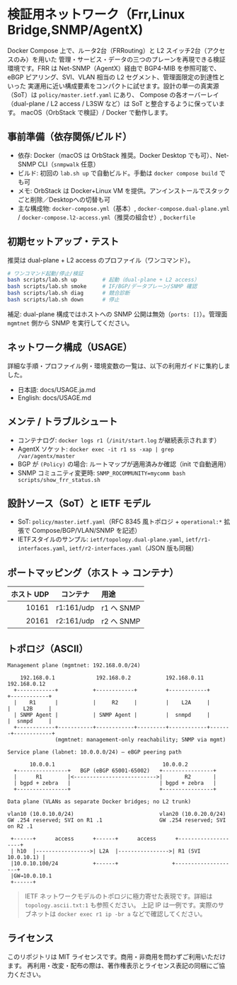 # 検証用ネットワーク（Frr,Linux Bridge,SNMP/AgentX)

Docker Compose 上で、ルータ2台（FRRouting）と L2 スイッチ2台（アクセスのみ）を用いた
管理・サービス・データの三つのプレーンを再現できる検証環境です。FRR は Net-SNMP（AgentX）経由で
BGP4-MIB を参照可能で、eBGP ピアリング、SVI、VLAN 相当の L2 セグメント、管理面限定の到達性といった
実運用に近い構成要素をコンパクトに試せます。設計の単一の真実源（SoT）は `policy/master.ietf.yaml` にあり、
Compose の各オーバーレイ（dual-plane / L2 access / L3SW など）は SoT と整合するように保っています。
macOS（OrbStack で検証）/ Docker で動作します。

## 事前準備（依存関係/ビルド）

  - 依存: Docker（macOS は OrbStack 推奨。Docker Desktop でも可）、Net-SNMP CLI（`snmpwalk` 任意）
  - ビルド: 初回の `lab.sh up` で自動ビルド。手動は `docker compose build` でも可
  - メモ: OrbStack は Docker+Linux VM を提供。アンインストールでスタックごと削除／Desktopへの切替も可
  - 主な構成物: `docker-compose.yml`（基本）, `docker-compose.dual-plane.yml` / `docker-compose.l2-access.yml`（推奨の組合せ）, `Dockerfile`

  ## 初期セットアップ・テスト

  推奨は dual-plane + L2 access のプロファイル（ワンコマンド）。

  ```bash
  # ワンコマンド起動/停止/検証
  bash scripts/lab.sh up        # 起動（dual-plane + L2 access）
  bash scripts/lab.sh smoke     # IF/BGP/データプレーン/SNMP 確認
  bash scripts/lab.sh diag      # 競合診断
  bash scripts/lab.sh down      # 停止
  ```

  補足: dual-plane 構成ではホストへの SNMP 公開は無効（`ports: []`）。管理面 `mgmtnet` 側から SNMP を実行してください。

## ネットワーク構成（USAGE）

  詳細な手順・プロファイル例・環境変数の一覧は、以下の利用ガイドに集約しました。
  - 日本語: docs/USAGE.ja.md
  - English: docs/USAGE.md

  ## メンテ / トラブルシュート

  - コンテナログ: `docker logs r1`（`/init/start.log` が継続表示されます）
  - AgentX ソケット: `docker exec -it r1 ss -xap | grep /var/agentx/master`
  - BGP が `(Policy)` の場合: ルートマップが適用済みか確認（init で自動適用）
  - SNMP コミュニティ変更時: `SNMP_ROCOMMUNITY=mycomm bash scripts/show_frr_status.sh`

## 設計ソース（SoT）と IETF モデル

  - SoT: `policy/master.ietf.yaml`（RFC 8345 風トポロジ + `operational:*` 拡張で Compose/BGP/VLAN/SNMP を記述）
  - IETFスタイルのサンプル: `ietf/topology.dual-plane.yaml`, `ietf/r1-interfaces.yaml`, `ietf/r2-interfaces.yaml`（JSON 版も同梱）

  ## ポートマッピング（ホスト → コンテナ）

  | ホスト UDP | コンテナ | 用途 |
  |---:|:---:|:---|
  | 10161 | r1:161/udp | r1 へ SNMP |
  | 20161 | r2:161/udp | r2 へ SNMP |

  ## トポロジ（ASCII）

  ```text
  Management plane (mgmtnet: 192.168.0.0/24)

      192.168.0.1             192.168.0.2           192.168.0.11         192.168.0.12
    +------------+           +------------+         +------------+       +------------+
    |    R1      |           |     R2     |         |    L2A     |       |    L2B     |
    | SNMP Agent |           | SNMP Agent |         |  snmpd     |       |  snmpd     |
    +------------+-----------+------------+---------+------------+-------+------------+
                 (mgmtnet: management-only reachability; SNMP via mgmt)

  Service plane (labnet: 10.0.0.0/24) — eBGP peering path

         10.0.0.1                                  10.0.0.2
    +----------------+   BGP (eBGP 65001-65002)   +----------------+
    |      R1        |<-------------------------->|       R2       |
    | bgpd + zebra   |                            | bgpd + zebra   |
    +----------------+                            +----------------+

  Data plane (VLANs as separate Docker bridges; no L2 trunk)

  vlan10 (10.0.10.0/24)                           vlan20 (10.0.20.0/24)
  GW .254 reserved; SVI on R1 .1                  GW .254 reserved; SVI on R2 .1

   +------+      access      +------+      access      +--------------------+
   | h10  |----------------->| L2A  |---------------->| R1 (SVI 10.0.10.1) |
   |10.0.10.100/24           +------+                 +--------------------+
   |GW→10.0.10.1                                                        
   +------+                                                               
  ```

  > IETF ネットワークモデルのトポロジに極力寄せた表現です。詳細は `topology.ascii.txt:1` も参照ください。
  > 上記 IP は一例です。実際のサブネットは `docker exec r1 ip -br a` などで確認してください。

  ## ライセンス

  このリポジトリは MIT ライセンスです。商用・非商用を問わずご利用いただけます。
  再利用・改変・配布の際は、著作権表示とライセンス表記の同梱にご協力ください。
